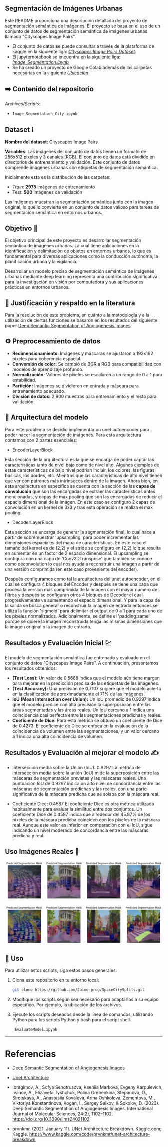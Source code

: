Segmentación de Imágenes Urbanas
---
Este README proporciona una descripción detallada del proyecto de segmentación semántica de imágenes. El proyecto se basa en el uso de un conjunto de datos de segmentación semántica de imágenes urbanas llamado "Cityscapes Image Pairs".

- El conjunto de datos se puede consultar a través de la plataforma de kaggle en la siguiente liga: [_Cityscapes Image Pairs Dataset_](https://www.kaggle.com/datasets/dansbecker/cityscapes-image-pairs/data).
- El jupyternotebook se encuentra en la siguiente liga: [_Image_Segmentation.ipynb_](https://colab.research.google.com/drive/1Pfqk_PoN-YN1KyA3a5ZTAgudswapfH6P?usp=sharing)
- Se ha creado un proyecto de Google Colab además de las carpetas necesarias en la siguiente [_Ubicación_](https://drive.google.com/drive/folders/1m7DZ6JIDJk5MSV1IQJvLZ2E4pBZJO__X?usp=sharing)


## :arrow_right: Contenido del repositorio 

 _Archivos/Scripts_: 
- `Image_Segmentation_City.ipynb` 

## Dataset :information_source:

**Nombre del dataset**: Cityscapes Image Pairs

**Variables**: Las imágenes del conjunto de datos tienen un formato de 256x512 píxeles y 3 canales (RGB). El conjunto de datos está dividido en directorios de entrenamiento y validación. Este conjunto de datos comprende imágenes urbanas con etiquetas de segmentación semántica.

Inicialmente esta es la distribución de las carpetas:

- _Train_: **2975** imágenes de entrenamiento
- Test: **500** imágenes de validación

Las imágenes muestran la segmentación semántica junto con la imagen original, lo que lo convierte en un conjunto de datos valioso para tareas de segmentación semántica en entornos urbanos.

## Objetivo :dart:
El objetivo principal de este proyecto es desarrollar segmentación semántica de imágenes urbanas. La cual tiene aplicaciones en la identificación y delimitación de objetos en entornos urbanos, lo que es fundamental para diversas aplicaciones como la conducción autónoma, la planificación urbana y la vigilancia.

Desarrollar un modelo preciso de segmentación semántica de imágenes urbanas mediante deep learning representa una contribución significativa para la investigación en visión por computadora y sus aplicaciones prácticas en entornos urbanos.

## :bookmark_tabs: Justificación y respaldo en la literatura
Para la resolución de este problema, en cuánto a la metodología y a la utilización de ciertas funciones se basaron en los resultados del siguiente paper 
[Deep Semantic Segmentation of Angiogenesis Images
](https://www.mdpi.com/1422-0067/24/2/1102)

## :gear: Preprocesamiento de datos

- **Redimensionamiento**: Imágenes y máscaras se ajustaron a 192x192 píxeles para coherencia espacial.
- **Conversión de color:** Se cambió de BGR a RGB para compatibilidad con modelos de aprendizaje profundo.
- **Normalización:** Valores de píxeles se escalaron a un rango de 0 a 1 para estabilidad.
- **Partición:** Imágenes se dividieron en entrada y máscara para entrenamiento adecuado.
- **División de datos:** 2,900 muestras para entrenamiento y el resto para validación.

## :diamond_shape_with_a_dot_inside: Arquitectura del modelo
  Para este problema se decidio implementar un unet autoencoder para poder hacer la segmentación de imágenes. Para esta arquitectura contamos con 2 partes esenciales: 
  - EncoderLayerBlock
 
Esta sección de la arquitectura es la que se encarga de poder captar las características tanto de nivel bajo como de nivel alto. Algunos ejemplos de estas características de bajo nivel podrían incluir, los colores, las figuras básicas, los bordes, etc. Mientras que las características de alto nivel tienen que ver con patrones más intrínsecos dentro de la imagen. Ahora bien, en esta arquitectura en especifica se cuenta con la sección de las **capas de convolución** que son las encargadas de extraer las características antes mencionadas, y capas de max pooling que son las encargadas de reducir el espacio dimensional de la imágen. En este caso se configuro 2 capas de convolución en un kernel de 3x3 y tras esta operación se realiza el max pooling.
  - DecoderLayerBlock

Esta sección se encarga de generar la segmentación final, lo cual hace a partir de sobremuestrar 'upsampling' para poder incrementar las dimensiones espaciales del mapa de características. En este caso el tamaño del kernel es de (2,2) y el stride se configuro en (2,2) lo que resulta en aumentar en un factor de 2 espacio dimensional. El upsampling se configura con una capa de 'Conv2DTranspose' que también se conoce como deconvolution lo cual nos ayuda a reconstruir una imagen a partir de una versión comprimida (en este caso proveniente del encoder). 

Después configuramos como tal la arquitectura del unet autoencoder, en el cual se configura 4 bloques del Encoder y después se tiene una capa que procesa la versión más comprimida de la imagen con el mayor número de filtros y después se configuran otros 4 bloques de Decoder el cual progresivamente va aumentando el espacio dimensional. Y para la capa de la salida se busca generar o reconstruir la imagen de entrada entonces se utiliza la función 'sigmoid' para delimitar el output de 0 a 1 para cada uno de los pixeles normalizados. Adicionalmente, se define el 'padding:same' porque se quiere la imagen reconstruida tenga las mismas dimensiones que la imagen original o la imagen de entrada. 

## Resultados y Evaluación Inicial :chart:

El modelo de segmentación semántica fue entrenado y evaluado en el conjunto de datos "Cityscapes Image Pairs". A continuación, presentamos los resultados obtenidos:

- **(Test Loss):** Un valor de 0.5688 indica que el modelo aún tiene margen para mejorar en la predicción precisa de las etiquetas de las imágenes. 
- **(Test Accuracy):** Una precisión de 0.7107 sugiere que el modelo acierta en la clasificación de aproximadamente el 71% de las imágenes.
- **IoU (Mean Intersection over Union):** Un IoU promedio de 0.9297 indica que el modelo predice con alta precisión la superposición entre las áreas segmentadas y las áreas reales. Un IoU cercano a 1 indica una coincidencia casi perfecta entre las segmentaciones predichas y reales.
- **Coeficiente de Dice:** Para esta métrica se obtuvo un coeficiente de Dice de 0.4273. El coeficiente de Dice se enfoca en la evaluación de la coincidencia de volumen entre las segmentaciones, y un valor cercano a 1 indica una alta coincidencia de volumen.

## Resultados y Evaluación al mejorar el modelo :writing_hand:
- Intersección media sobre la Unión (IoU): 0.9297
La métrica de intersección media sobre la unión (IoU) mide la superposición entre las máscaras de segmentación previstas y las máscaras reales. Una puntuación IoU de 0.9297 indica un alto nivel de concordancia entre las máscaras de segmentación predichas y las reales, con una parte significativa de la máscara predicha que se solapa con la máscara real.

- Coeficiente Dice: 0.4587
El coeficiente Dice es otra métrica utilizada habitualmente para evaluar la similitud entre dos conjuntos. Un coeficiente Dice de 0.4587 indica que alrededor del 45.87% de los píxeles de la máscara predicha coinciden con los píxeles de la máscara real. Aunque este valor es inferior en comparación con el IoU, sigue indicando un nivel moderado de concordancia entre las máscaras predicha y real.


## Uso Imágenes Reales :triangular_flag_on_post:
![Screenshot output base model](https://github.com/Jaime-prog/SpaceCitySplits/blob/main/Resoure_Images/output_base_model.png)


![Screenshot output improved model](https://github.com/Jaime-prog/SpaceCitySplits/blob/main/Resoure_Images/output_improved_model.png)




## :small_blue_diamond: Uso

Para utilizar estos scripts, siga estos pasos generales:

1. Clona este repositorio en tu entorno local:

   ```bash
   git clone https://github.com/Jaime-prog/SpaceCitySplits.git
   ```
2. Modifique los scripts según sea necesario para adaptarlos a su equipo específico. Por ejemplo, la ubicación de los archivos.
3. Ejecute los scripts deseados desde la línea de comandos, utilizando Python para los scripts Python y bash para el script shell.
  
   ```
    EvaluateModel.ipynb
   ```

---
# Referencias
- [Deep Semantic Segmentation of Angiogenesis Images
](https://www.mdpi.com/1422-0067/24/2/1102)
- [Unet Architecture](https://www.kaggle.com/code/prvnkmr/unet-architecture-breakdown)

- Ibragimov, A., Sofya Senotrusova, Kseniia Markova, Evgeny Karpulevich, Ivanov, A., Elizaveta Tyshchuk, Polina Grebenkina, Stepanova, O., Sirotskaya, A., Anastasiia Kovaleva, Arina Oshkolova, Zementova, M., Viktoriya Konstantinova, Kogan, I., Sergey Selkov, & Sokolov, D. (2023). Deep Semantic Segmentation of Angiogenesis Images. International Journal of Molecular Sciences, 24(2), 1102–1102. https://doi.org/10.3390/ijms24021102
- prvnkmr. (2021, January 11). UNet Architecture Breakdown. Kaggle.com; Kaggle. https://www.kaggle.com/code/prvnkmr/unet-architecture-breakdown

‌

‌
